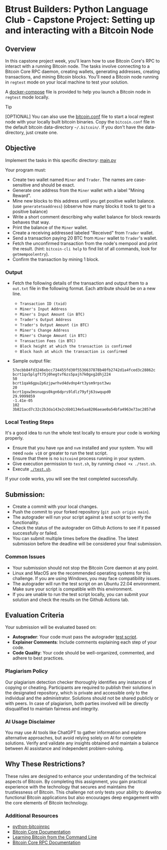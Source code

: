 # Btrust Builders: Python Language Club - Capstone Project: Setting up and interacting with a Bitcoin Node

## Overview

In this capstone project week, you'll learn how to use Bitcoin Core's RPC to interact with a running Bitcoin node. The tasks involve connecting to a Bitcoin Core RPC daemon, creating wallets, generating addresses, creating transactions, and mining Bitcoin blocks. You'll need a Bitcoin node running in `regtest` mode on your local machine to test your solution.

A [docker-compose](./docker-compose.yaml) file is provided to help you launch a Bitcoin node in `regtest` mode locally.

> [!TIP]
> [OPTIONAL] You can also use the [bitcoin.conf](./bitcoin.conf) file to start a local regtest node with your locally built bitcoin binaries.
> Copy the `bitcoin.conf` file in the default bitcoin data-directory `~/.bitcoin/`. If you don't have the data-directory, just create one.


## Objective
Implement the tasks in this specific directory: [main.py](./python/main.py)

Your program must:

- Create two wallet named `Miner` and `Trader`. The names are case-sensitive and should be exact.
- Generate one address from the `Miner` wallet with a label "Mining Reward".
- Mine new blocks to this address until you get positive wallet balance. (use `generatetoaddress`) (observe how many blocks it took to get to a positive balance)
- Write a short comment describing why wallet balance for block rewards behaves that way.
- Print the balance of the `Miner` wallet.
- Create a receiving addressed labeled "Received" from `Trader` wallet.
- Send a transaction paying 20 BTC from `Miner` wallet to `Trader`'s wallet.
- Fetch the unconfirmed transaction from the node's mempool and print the result. (hint: `bitcoin-cli help` to find list of all commands, look for `getmempoolentry`).
- Confirm the transaction by mining 1 block.


### Output
- Fetch the following details of the transaction and output them to a `out.txt` file in the following format. Each attribute should be on a new line.
  - `Transaction ID (txid)`
  - `Miner's Input Address`
  - `Miner's Input Amount (in BTC)`
  - `Trader's Output Address`
  - `Trader's Output Amount (in BTC)`
  - `Miner's Change Address`
  - `Miner's Change Amount (in BTC)`
  - `Transaction Fees (in BTC)`
  - `Block height at which the transaction is confirmed`
  - `Block hash at which the transaction is confirmed`


- Sample output file:
  ```
  57ecbb84fd3246ebcc734455fd30f5536637878b40fb2742d1a4fced3c28862c
  bcrt1qv5plgft75j0hegtvf6zs5pajh7k0gxg2dhj224
  50
  bcrt1qak6gpu2p6zjpwrhvd4dvdnp4rt3ysm9rpst3wu
  20
  bcrt1qxw3msnuqps0kgn6dprs9ldlz79yfj63swqupd0
  29.9999859
  -1.41e-05
  102
  3b821acd7c32c2b3da143e2c6b0134e5aa8206aeae0a54bfa4963e73ac2857a0
  ```

### Local Testing Steps
It's a good idea to run the whole test locally to ensure your code is working properly.
- Ensure that you have `npm` and `nvm` installed and your system. You will need `node v18` or greater to run the test script.
- Ensure that there is no `bitcoind` process running in your system.
- Give execution permission to `test.sh`, by running `chmod +x ./test.sh`.
- Execute [`./test.sh`](./test.sh).

If your code works, you will see the test completed successfully.

## Submission:
 - Create a commit with your local changes.
 - Push the commit to your forked repository (`git push origin main`).
  - The autograder will run your script against a test script to verify the functionality.
  - Check the status of the autograder on Github Actions to see if it passed successfully or failed.
  - You can submit multiple times before the deadline. The latest submission before the deadline will be considered your final submission.

### Common Issues
- Your submission should not stop the Bitcoin Core daemon at any point.
- Linux and MacOS are the recommended operating systems for this challenge. If you are using Windows, you may face compatibility issues.
- The autograder will run the test script on an Ubuntu 22.04 environment. Make sure your script is compatible with this environment.
- If you are unable to run the test script locally, you can submit your solution and check the results on the Github Actions tab.

## Evaluation Criteria
Your submission will be evaluated based on:
- **Autograder**: Your code must pass the autograder [test script](./test/test.spec.ts).
- **Explainer Comments**: Include comments explaining each step of your code.
- **Code Quality**: Your code should be well-organized, commented, and adhere to best practices.

### Plagiarism Policy
Our plagiarism detection checker thoroughly identifies any instances of copying or cheating. Participants are required to publish their solutions in the designated repository, which is private and accessible only to the individual and the administrator. Solutions should not be shared publicly or with peers. In case of plagiarism, both parties involved will be directly disqualified to maintain fairness and integrity.

### AI Usage Disclaimer
You may use AI tools like ChatGPT to gather information and explore alternative approaches, but avoid relying solely on AI for complete solutions. Verify and validate any insights obtained and maintain a balance between AI assistance and independent problem-solving.

## Why These Restrictions?
These rules are designed to enhance your understanding of the technical aspects of Bitcoin. By completing this assignment, you gain practical experience with the technology that secures and maintains the trustlessness of Bitcoin. This challenge not only tests your ability to develop functional Bitcoin applications but also encourages deep engagement with the core elements of Bitcoin technology.

### Additional Resources
- [python-bitcoinrpc](https://github.com/jgarzik/python-bitcoinrpc)
- [Bitcoin Core Documentation](https://developer.bitcoin.org/)
- [Learning Bitcoin from the Command Line](https://github.com/BlockchainCommons/Learning-Bitcoin-from-the-Command-Line)
- [Bitcoin Core RPC Documentation](https://developer.bitcoin.org/reference/rpc/)
